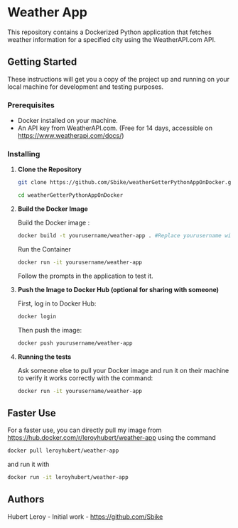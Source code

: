 # Weather App

This repository contains a Dockerized Python application that fetches weather information for a specified city using the WeatherAPI.com API.

## Getting Started

These instructions will get you a copy of the project up and running on your local machine for development and testing purposes.

### Prerequisites

- Docker installed on your machine.
- An API key from WeatherAPI.com. (Free for 14 days, accessible on https://www.weatherapi.com/docs/)

### Installing

1. **Clone the Repository**

   ```bash
   git clone https://github.com/Sbike/weatherGetterPythonAppOnDocker.git
   
   cd weatherGetterPythonAppOnDocker
   ```

2. **Build the Docker Image**

    Build the Docker image :

    ```bash
    docker build -t yourusername/weather-app . #Replace yourusername with your Docker Hub username
    ```
    Run the Container

    ```bash
    docker run -it yourusername/weather-app
    ```
    Follow the prompts in the application to test it.

3. **Push the Image to Docker Hub (optional for sharing with someone)**

    First, log in to Docker Hub:
    ```bash
    docker login
    ```
    Then push the image:
    ```bash
    docker push yourusername/weather-app
    ```

4. **Running the tests**
    
    Ask someone else to pull your Docker image and run it on their machine to verify it works correctly with the command:
    
    ```bash
    docker run -it yourusername/weather-app
    ```

## Faster Use
For a faster use, you can directly pull my image from https://hub.docker.com/r/leroyhubert/weather-app using the command 

```bash
docker pull leroyhubert/weather-app
```
and run it with 
```bash
docker run -it leroyhubert/weather-app
```

## Authors

Hubert Leroy - Initial work - https://github.com/Sbike
